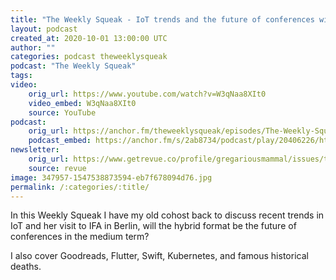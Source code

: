 ```yaml
---
title: "The Weekly Squeak - IoT trends and the future of conferences with Cate Lawrence"
layout: podcast
created_at: 2020-10-01 13:00:00 UTC
author: ""
categories: podcast theweeklysqueak
podcast: "The Weekly Squeak"
tags: 
video:
    orig_url: https://www.youtube.com/watch?v=W3qNaa8XIt0
    video_embed: W3qNaa8XIt0
    source: YouTube
podcast:  
    orig_url: https://anchor.fm/theweeklysqueak/episodes/The-Weekly-Squeak---IoT-trends-and-the-future-of-conferences-with-Cate-Lawrence-ekd8gi
    podcast_embed: https://anchor.fm/s/2ab8734/podcast/play/20406226/https%3A%2F%2Fd3ctxlq1ktw2nl.cloudfront.net%2Fstaging%2F2020-8-30%2F704b8724-3da3-5341-7641-6da4db1b0b91.mp3
newsletter:
    orig_url: https://www.getrevue.co/profile/gregariousmammal/issues/the-weekly-squeak-iot-trends-and-the-future-of-conferences-with-cate-lawrence-280433?utm_campaign=Issue&utm_content=view_in_browser&utm_medium=email&utm_source=The+Weekly+Squeak
    source: revue    
image: 347957-1547538873594-eb7f678094d76.jpg
permalink: /:categories/:title/
---
```

In this Weekly Squeak I have my old cohost back to discuss recent trends in IoT and her visit to IFA in Berlin, will the hybrid format be the future of conferences in the medium term?

I also cover Goodreads, Flutter, Swift, Kubernetes, and famous historical deaths.